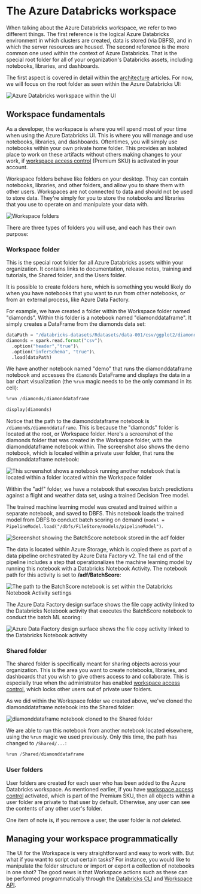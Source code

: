 # The Azure Databricks workspace

When talking about the Azure Databricks workspace, we refer to two different things. The first reference is the logical Azure Databricks environment in which clusters are created, data is stored (via DBFS), and in which the server resources are housed. The second reference is the more common one used within the context of Azure Databricks. That is the special root folder for all of your organization's Databricks assets, including notebooks, libraries, and dashboards.

The first aspect is covered in detail within the [architecture](../architecture/) articles. For now, we will focus on the root folder as seen within the Azure Databricks UI:

![Azure Databricks workspace within the UI](media/azure-databricks-workspace.png 'Azure Databricks workspace')

## Workspace fundamentals

As a developer, the workspace is where you will spend most of your time when using the Azure Databricks UI. This is where you will manage and use notebooks, libraries, and dashboards. Oftentimes, you will simply use notebooks within your own private home folder. This provides an isolated place to work on these artifacts without others making changes to your work, if [workspace access control](https://docs.azuredatabricks.net/administration-guide/admin-settings/workspace-acl.html) (Premium SKU) is activated in your account.

Workspace folders behave like folders on your desktop. They can contain notebooks, libraries, and other folders, and allow you to share them with other users. Workspaces are not connected to data and should not be used to store data. They're simply for you to store the notebooks and libraries that you use to operate on and manipulate your data with.

![Workspace folders](media/workspace-folders.png 'Workspace folders')

There are three types of folders you will use, and each has their own purpose:

### Workspace folder

This is the special root folder for all Azure Databricks assets within your organization. It contains links to documentation, release notes, training and tutorials, the Shared folder, and the Users folder.

It is possible to create folders here, which is something you would likely do when you have notebooks that you want to run from other notebooks, or from an external process, like Azure Data Factory.

For example, we have created a folder within the Workspace folder named "diamonds". Within this folder is a notebook named "diamonddataframe". It simply creates a DataFrame from the diamonds data set:

```python
dataPath = "/databricks-datasets/Rdatasets/data-001/csv/ggplot2/diamonds.csv"
diamonds = spark.read.format("csv")\
  .option("header","true")\
  .option("inferSchema", "true")\
  .load(dataPath)
```

We have another notebook named "demo" that runs the diamonddataframe notebook and accesses the `diamonds` DataFrame and displays the data in a bar chart visualization (the `%run` magic needs to be the only command in its cell):

```python
%run /diamonds/diamonddataframe
```

```python
display(diamonds)
```

Notice that the path to the diamonddataframe notebook is `/diamonds/diamonddataframe`. This is because the "diamonds" folder is located at the root, or Workspace folder. Here's a screenshot of the diamonds folder that was created in the Workspace folder, with the diamonddataframe notebook within. The screenshot also shows the demo notebook, which is located within a private user folder, that runs the diamonddataframe notebook:

![This screenshot shows a notebook running another notebook that is located within a folder located within the Workspace folder](media/run-notebook.png 'Running a notebook from within another')

Within the "adf" folder, we have a notebook that executes batch predictions against a flight and weather data set, using a trained Decision Tree model.

The trained machine learning model was created and trained within a separate notebook, and saved to DBFS. This notebook loads the trained model from DBFS to conduct batch scoring on demand (`model = PipelineModel.load("/dbfs/FileStore/models/pipelineModel")`.

![Screenshot showing the BatchScore notebook stored in the adf folder](media/adf-batchscore-notebook.png 'BatchScore notebook stored in adf folder')

The data is located within Azure Storage, which is copied there as part of a data pipeline orchestrated by Azure Data Factory v2. The tail end of the pipeline includes a step that operationalizes the machine learning model by running this notebook with a Databricks Notebook Activity. The notebook path for this activity is set to **/adf/BatchScore**:

![The path to the BatchScore notebook is set within the Databricks Notebook Activity settings](media/adf-databricks-notebook-activity-path.png 'Notebook path within the Databricks Notebook Activity settings')

The Azure Data Factory design surface shows the file copy activity linked to the Databricks Notebook activity that executes the BatchScore notebook to conduct the batch ML scoring:

![Azure Data Factory design surface shows the file copy activity linked to the Databricks Notebook activity](media/adf-design-surface.png 'file copy activity linked to Databricks Notebook activity')

### Shared folder

The shared folder is specifically meant for sharing objects across your organization. This is the area you want to create notebooks, libraries, and dashboards that you wish to give others access to and collaborate. This is especially true when the administrator has enabled [workspace access control](https://docs.azuredatabricks.net/administration-guide/admin-settings/workspace-acl.html), which locks other users out of private user folders.

As we did within the Workspace folder we created above, we've cloned the diamonddataframe notebook into the Shared folder:

![diamonddataframe notebook cloned to the Shared folder](media/workspace-shared-folder.png 'Shared folder')

We are able to run this notebook from another notebook located elsewhere, using the `%run` magic we used previously. Only this time, the path has changed to `/Shared/...`:

```python
%run /Shared/diamonddataframe
```

### User folders

User folders are created for each user who has been added to the Azure Databricks workspace. As mentioned earlier, if you have [workspace access control](https://docs.azuredatabricks.net/administration-guide/admin-settings/workspace-acl.html) activated, which is part of the Premium SKU, then all objects within a user folder are private to that user by default. Otherwise, any user can see the contents of any other user's folder.

One item of note is, if you remove a user, the user folder is _not deleted_.

## Managing your workspace programmatically

The UI for the Workspace is very straightforward and easy to work with. But what if you want to script out certain tasks? For instance, you would like to manipulate the folder structure or import or export a collection of notebooks in one shot? The good news is that Workspace actions such as these can be performed programmatically through the [Databricks CLI](https://docs.azuredatabricks.net/user-guide/dev-tools/databricks-cli.html#databricks-cli) and [Workspace API](https://docs.azuredatabricks.net/api/latest/workspace.html#workspace-api).

<!-- TODO: Show code samples here -->
